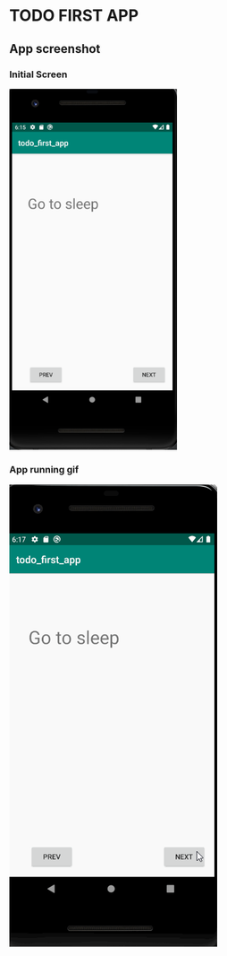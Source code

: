 # TODO FIRST APP

## App screenshot

### Initial Screen

<img src="./todof.PNG" width=300>



### App running gif

![](./todomf.gif)